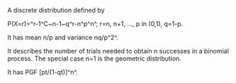 A discrete distribution defined by

P(X=r)=^r-1^C~n-1~q^r-n^p^n^, r=n, n+1, ..., p in (0,1), q=1-p.

It has mean n/p and variance nq/p^2^.

It describes the number of trials needed to obtain n successes in a
binomial process. The special case n=1 is the geometric distribution.

It has PGF [pt/(1-qt)]^n^.
